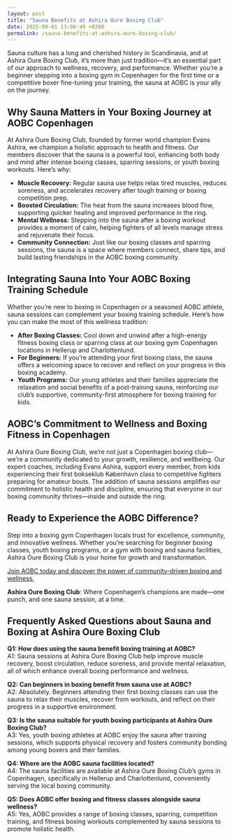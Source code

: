 ```yaml
---
layout: post
title: "Sauna Benefits at Ashira Oure Boxing Club"
date: 2025-09-01 13:06:49 +0200
permalink: /sauna-benefits-at-ashira-oure-boxing-club/
---
```

Sauna culture has a long and cherished history in Scandinavia, and at Ashira Oure Boxing Club, it’s more than just tradition—it’s an essential part of our approach to wellness, recovery, and performance. Whether you’re a beginner stepping into a boxing gym in Copenhagen for the first time or a competitive boxer fine-tuning your training, the sauna at AOBC is your ally on the journey. 

## Why Sauna Matters in Your Boxing Journey at AOBC Copenhagen

At Ashira Oure Boxing Club, founded by former world champion Evans Ashira, we champion a holistic approach to health and fitness. Our members discover that the sauna is a powerful tool, enhancing both body and mind after intense boxing classes, sparring sessions, or youth boxing workouts. Here’s why:

- **Muscle Recovery:** Regular sauna use helps relax tired muscles, reduces soreness, and accelerates recovery after tough training or boxing competition prep.
- **Boosted Circulation:** The heat from the sauna increases blood flow, supporting quicker healing and improved performance in the ring.
- **Mental Wellness:** Stepping into the sauna after a boxing workout provides a moment of calm, helping fighters of all levels manage stress and rejuvenate their focus.
- **Community Connection:** Just like our boxing classes and sparring sessions, the sauna is a space where members connect, share tips, and build lasting friendships in the AOBC boxing community.

## Integrating Sauna Into Your AOBC Boxing Training Schedule

Whether you’re new to boxing in Copenhagen or a seasoned AOBC athlete, sauna sessions can complement your boxing training schedule. Here’s how you can make the most of this wellness tradition:

- **After Boxing Classes:** Cool down and unwind after a high-energy fitness boxing class or sparring class at our boxing gym Copenhagen locations in Hellerup and Charlottenlund.
- **For Beginners:** If you’re attending your first boxing class, the sauna offers a welcoming space to recover and reflect on your progress in this boxing academy.
- **Youth Programs:** Our young athletes and their families appreciate the relaxation and social benefits of a post-training sauna, reinforcing our club’s supportive, community-first atmosphere for boxing training for kids.

## AOBC’s Commitment to Wellness and Boxing Fitness in Copenhagen

At Ashira Oure Boxing Club, we’re not just a Copenhagen boxing club—we’re a community dedicated to your growth, resilience, and wellbeing. Our expert coaches, including Evans Ashira, support every member, from kids experiencing their first bokseklub København class to competitive fighters preparing for amateur bouts. The addition of sauna sessions amplifies our commitment to holistic health and discipline, ensuring that everyone in our boxing community thrives—inside and outside the ring.

## Ready to Experience the AOBC Difference?

Step into a boxing gym Copenhagen locals trust for excellence, community, and innovative wellness. Whether you’re searching for beginner boxing classes, youth boxing programs, or a gym with boxing and sauna facilities, Ashira Oure Boxing Club is your home for growth and transformation.

[Join AOBC today and discover the power of community-driven boxing and wellness.](https://www.ashiraoure.com/)

**Ashira Oure Boxing Club**: Where Copenhagen’s champions are made—one punch, and one sauna session, at a time.

## Frequently Asked Questions about Sauna and Boxing at Ashira Oure Boxing Club

**Q1: How does using the sauna benefit boxing training at AOBC?**  
A1: Sauna sessions at Ashira Oure Boxing Club help improve muscle recovery, boost circulation, reduce soreness, and provide mental relaxation, all of which enhance overall boxing performance and wellness.

**Q2: Can beginners in boxing benefit from sauna use at AOBC?**  
A2: Absolutely. Beginners attending their first boxing classes can use the sauna to relax their muscles, recover from workouts, and reflect on their progress in a supportive environment.

**Q3: Is the sauna suitable for youth boxing participants at Ashira Oure Boxing Club?**  
A3: Yes, youth boxing athletes at AOBC enjoy the sauna after training sessions, which supports physical recovery and fosters community bonding among young boxers and their families.

**Q4: Where are the AOBC sauna facilities located?**  
A4: The sauna facilities are available at Ashira Oure Boxing Club’s gyms in Copenhagen, specifically in Hellerup and Charlottenlund, conveniently serving the local boxing community.

**Q5: Does AOBC offer boxing and fitness classes alongside sauna wellness?**  
A5: Yes, AOBC provides a range of boxing classes, sparring, competition training, and fitness boxing workouts complemented by sauna sessions to promote holistic health.

<script type="application/ld+json">
{
  "@context": "https://schema.org",
  "@type": "BlogPosting",
  "headline": "Sauna Benefits at Ashira Oure Boxing Club",
  "description": "Discover how sauna sessions at Ashira Oure Boxing Club in Copenhagen support muscle recovery, mental wellness, and community connection for boxers at all levels.",
  "author": {
    "@type": "Person",
    "name": "Evans Ashira"
  },
  "publisher": {
    "@type": "Person",
    "name": "Evans Ashira"
  },
  "datePublished": "2024-06-01",
  "mainEntityOfPage": {
    "@type": "WebPage",
    "@id": "https://www.ashiraoure.com/blog/sauna-benefits"
  },
  "articleBody": "Sauna culture has a long and cherished history in Scandinavia, and at Ashira Oure Boxing Club, it’s more than just tradition—it’s an essential part of our approach to wellness, recovery, and performance. Whether you’re a beginner stepping into a boxing gym in Copenhagen for the first time or a competitive boxer fine-tuning your training, the sauna at AOBC is your ally on the journey. At Ashira Oure Boxing Club, founded by former world champion Evans Ashira, we champion a holistic approach to health and fitness. Our members discover that the sauna is a powerful tool, enhancing both body and mind after intense boxing classes, sparring sessions, or youth boxing workouts. Regular sauna use helps relax tired muscles, reduces soreness, and accelerates recovery after tough training or competition prep. The heat from the sauna increases blood flow, supporting quicker healing and improved performance in the ring. Stepping into the sauna after a boxing workout provides a moment of calm, helping fighters of all levels manage stress and rejuvenate their focus. Just like our classes and sparring sessions, the sauna is a space where members connect, share tips, and build lasting friendships. Whether you’re new to boxing in Copenhagen or a seasoned AOBC athlete, sauna sessions can complement your training schedule. Cool down and unwind after a high-energy fitness boxing class or sparring session. If you’re attending your first boxing class, the sauna offers a welcoming space to recover and reflect on your progress. Our young athletes and their families appreciate the relaxation and social benefits of a post-training sauna, reinforcing our club’s supportive, community-first atmosphere. At Ashira Oure Boxing Club, we’re not just a copenhagen boxing club—we’re a community dedicated to your growth, resilience, and wellbeing. Our expert coaches, including Evans Ashira, support every member, from kids experiencing their first bokseklub københavn class to competitive fighters preparing for amateur bouts. The addition of sauna sessions amplifies our commitment to holistic health and discipline, ensuring that everyone in our community thrives—inside and outside the ring. Step into a boxing gym Copenhagen locals trust for excellence, community, and innovative wellness. Whether you’re searching for beginner boxing classes, youth programs, or a gym with boxing and sauna facilities, Ashira Oure Boxing Club is your home for growth and transformation."
}
</script>

<script type="application/ld+json">
{
  "@context": "https://schema.org",
  "@type": "FAQPage",
  "mainEntity": [
    {
      "@type": "Question",
      "name": "How does using the sauna benefit boxing training at AOBC?",
      "acceptedAnswer": {
        "@type": "Answer",
        "text": "Sauna sessions at Ashira Oure Boxing Club help improve muscle recovery, boost circulation, reduce soreness, and provide mental relaxation, all of which enhance overall boxing performance and wellness."
      }
    },
    {
      "@type": "Question",
      "name": "Can beginners in boxing benefit from sauna use at AOBC?",
      "acceptedAnswer": {
        "@type": "Answer",
        "text": "Absolutely. Beginners attending their first boxing classes can use the sauna to relax their muscles, recover from workouts, and reflect on their progress in a supportive environment."
      }
    },
    {
      "@type": "Question",
      "name": "Is the sauna suitable for youth boxing participants at Ashira Oure Boxing Club?",
      "acceptedAnswer": {
        "@type": "Answer",
        "text": "Yes, youth boxing athletes at AOBC enjoy the sauna after training sessions, which supports physical recovery and fosters community bonding among young boxers and their families."
      }
    },
    {
      "@type": "Question",
      "name": "Where are the AOBC sauna facilities located?",
      "acceptedAnswer": {
        "@type": "Answer",
        "text": "The sauna facilities are available at Ashira Oure Boxing Club’s gyms in Copenhagen, specifically in Hellerup and Charlottenlund, conveniently serving the local boxing community."
      }
    },
    {
      "@type": "Question",
      "name": "Does AOBC offer boxing and fitness classes alongside sauna wellness?",
      "acceptedAnswer": {
        "@type": "Answer",
        "text": "Yes, AOBC provides a range of boxing classes, sparring, competition training, and fitness boxing workouts complemented by sauna sessions to promote holistic health."
      }
    }
  ]
}
</script>